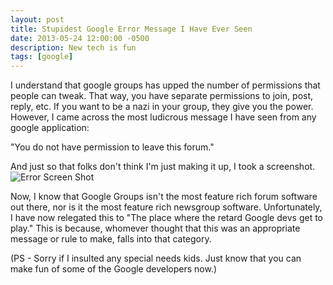 ```yaml
---
layout: post
title: Stupidest Google Error Message I Have Ever Seen
date: 2013-05-24 12:00:00 -0500
description: New tech is fun
tags: [google]
---
```


I understand that google groups has upped the number of permissions that people can tweak. That way, you have separate 
permissions to join, post, reply, etc. If you want to be a nazi in your group, they give you the power. However, 
I came across the most ludicrous message I have seen from any google application:

"You do not have permission to leave this forum."

And just so that folks don't think I'm just making it up, I took a screenshot.
![Error Screen Shot](assets/2013/Screen-Shot-2013-05-24-at-2.29.44-PM.png)

Now, I know that Google Groups isn't the most feature rich forum software out there, nor is it the most feature 
rich newsgroup software. Unfortunately, I have now relegated this to "The place where the retard Google devs get to 
play." This is because, whomever thought that this was an appropriate message or rule to make, falls into that category.

(PS - Sorry if I insulted any special needs kids. Just know that you can make fun of some of the Google developers now.)
